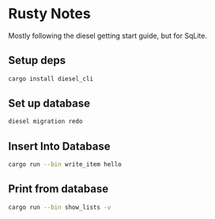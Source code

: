 # Rusty Notes
Mostly following the diesel getting start guide, but for SqLite.

## Setup deps
```bash
cargo install diesel_cli
```

## Set up database
```bash
diesel migration redo
```
## Insert Into Database
```bash
cargo run --bin write_item hello
```
## Print from database
```bash
cargo run --bin show_lists -v 
```